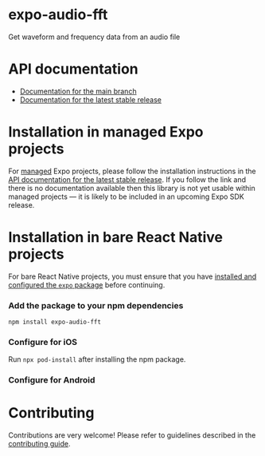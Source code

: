 # expo-audio-fft

Get waveform and frequency data from an audio file

# API documentation

- [Documentation for the main branch](https://github.com/expo/expo/blob/main/docs/pages/versions/unversioned/sdk/audio-fft.md)
- [Documentation for the latest stable release](https://docs.expo.dev/versions/latest/sdk/audio-fft/)

# Installation in managed Expo projects

For [managed](https://docs.expo.dev/archive/managed-vs-bare/) Expo projects, please follow the installation instructions in the [API documentation for the latest stable release](#api-documentation). If you follow the link and there is no documentation available then this library is not yet usable within managed projects &mdash; it is likely to be included in an upcoming Expo SDK release.

# Installation in bare React Native projects

For bare React Native projects, you must ensure that you have [installed and configured the `expo` package](https://docs.expo.dev/bare/installing-expo-modules/) before continuing.

### Add the package to your npm dependencies

```
npm install expo-audio-fft
```

### Configure for iOS

Run `npx pod-install` after installing the npm package.


### Configure for Android



# Contributing

Contributions are very welcome! Please refer to guidelines described in the [contributing guide]( https://github.com/expo/expo#contributing).

